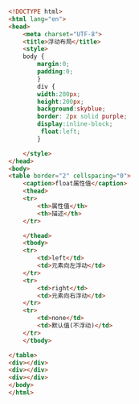 
<BlogInfo id="290" title="46.浮动布局" author="白日梦想猿" pv=0 read_times=0 pre_cost_time=0分40秒 category="css学习" tag_list="['css学习']" create_time="2020.07.21 15:06:23" update_time="2020.07.21 15:18:00" />

```html
<!DOCTYPE html>
<html lang="en">
<head>
    <meta charset="UTF-8">
    <title>浮动布局</title>
    <style>
    body {
        margin:0;
        padding:0;
        }
        div {
        width:200px;
        height:200px;
        background:skyblue;
        border: 2px solid purple;
        display:inline-block;
         float:left;
        }

    </style>
</head>
<body>
<table border="2" cellspacing="0">
    <caption>float属性值</caption>
    <thead>
    <tr>
        <th>属性值</th>
        <th>描述</th>
    </tr>

    </thead>
    <tbody>
    <tr>
        <td>left</td>
        <td>元素向左浮动</td>
    </tr>
    <tr>
        <td>right</td>
        <td>元素向右浮动</td>
    </tr>
    <tr>
        <td>none</td>
        <td>默认值(不浮动)</td>
    </tr>
    </tbody>

</table>
<div></div>
<div></div>
<div></div>
</body>
</html>
```

